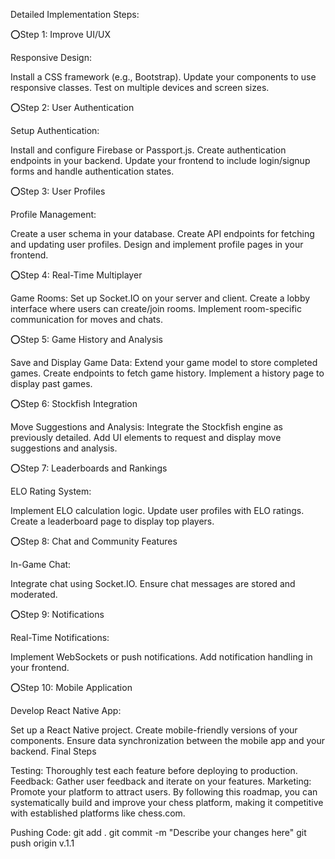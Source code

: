 Detailed Implementation Steps:

⭕Step 1: Improve UI/UX

Responsive Design:

Install a CSS framework (e.g., Bootstrap).
Update your components to use responsive classes.
Test on multiple devices and screen sizes.


⭕Step 2: User Authentication

Setup Authentication:

Install and configure Firebase or Passport.js.
Create authentication endpoints in your backend.
Update your frontend to include login/signup forms and handle authentication states.


⭕Step 3: User Profiles

Profile Management:

Create a user schema in your database.
Create API endpoints for fetching and updating user profiles.
Design and implement profile pages in your frontend.


⭕Step 4: Real-Time Multiplayer

Game Rooms:
Set up Socket.IO on your server and client.
Create a lobby interface where users can create/join rooms.
Implement room-specific communication for moves and chats.


⭕Step 5: Game History and Analysis

Save and Display Game Data:
Extend your game model to store completed games.
Create endpoints to fetch game history.
Implement a history page to display past games.


⭕Step 6: Stockfish Integration

Move Suggestions and Analysis:
Integrate the Stockfish engine as previously detailed.
Add UI elements to request and display move suggestions and analysis.


⭕Step 7: Leaderboards and Rankings

ELO Rating System:

Implement ELO calculation logic.
Update user profiles with ELO ratings.
Create a leaderboard page to display top players.


⭕Step 8: Chat and Community Features

In-Game Chat:

Integrate chat using Socket.IO.
Ensure chat messages are stored and moderated.


⭕Step 9: Notifications

Real-Time Notifications:

Implement WebSockets or push notifications.
Add notification handling in your frontend.


⭕Step 10: Mobile Application

Develop React Native App:

Set up a React Native project.
Create mobile-friendly versions of your components.
Ensure data synchronization between the mobile app and your backend.
Final Steps


Testing: Thoroughly test each feature before deploying to production.
Feedback: Gather user feedback and iterate on your features.
Marketing: Promote your platform to attract users.
By following this roadmap, you can systematically build and improve your chess platform, making it competitive with established platforms like chess.com.







Pushing Code: 
git add .
git commit -m "Describe your changes here"
git push origin v.1.1
